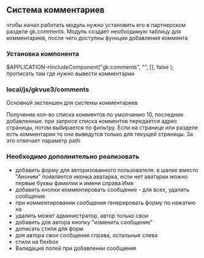 ## Система комментариев
чтобы начал работать модуль нужно установить его в партнерском разделе gk.comments.
Модуль создает необходимую таблицу для комментариев, после чего доступны функции добавления коммента

### Установка компонента
$APPLICATION->IncludeComponent("gk:comments", "", [],
false
);
прописать там где нужно вывести комментарии

### local/js/gkvue3/comments
Основной экстеншен для системы комментариев

Получение кол-во списка комментов по умолчанию 10, последние добавленные.
при запросе списка комментов передается адрес страницы, потом выбирается по фильтру. Если на странице или разделе есть комментарии то они выведутся только для текущей страницы.
За это отвечает параметр path

### Необходимо дополнительно реализовать
- добавить форму для авторизованного пользователя. в шапке вместо "Аноним" появляется иконка аватарка, если нет аватарки можно первые буквы фамилии и имени справа Имя
- добавить кнопки комментировать сообщение - для всех, удалить сообщение
- при комментировании сообщения генерировать форму по нажатию на 
- удалять может администратор, автор только свои
- добавить для автора кнопку "изменить сообщение"
- дописать стили для форм
- для автора свои сообщения справа, остальные слева
- стили на flexbox
- Валидация полей при добавлении сообщения
